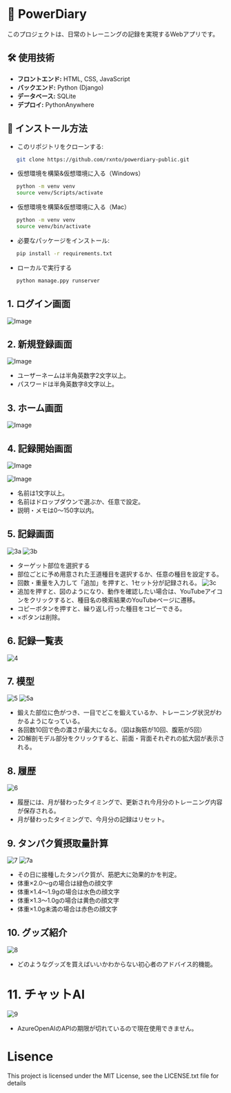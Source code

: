 # 📌 PowerDiary
このプロジェクトは、日常のトレーニングの記録を実現するWebアプリです。

## 🛠 使用技術
- **フロントエンド:** HTML, CSS, JavaScript
- **バックエンド:** Python (Django)
- **データベース:** SQLite
- **デプロイ:** PythonAnywhere

## 🚀 インストール方法
- このリポジトリをクローンする:
```sh
   git clone https://github.com/rxnto/powerdiary-public.git
```
- 仮想環境を構築&仮想環境に入る（Windows）
```sh
   python -m venv venv
   source venv/Scripts/activate
```
- 仮想環境を構築&仮想環境に入る（Mac）
```sh
   python -m venv venv
   source venv/bin/activate
```
- 必要なパッケージをインストール:
```sh
   pip install -r requirements.txt
```

- ローカルで実行する
```sh
   python manage.ppy runserver
```

## 1. ログイン画面
![Image](https://github.com/user-attachments/assets/8f235ef8-efce-406e-835f-10e593dbe81a)

## 2. 新規登録画面
![Image](https://github.com/user-attachments/assets/80975a7a-580f-4c16-bf01-d855ec8a9d3b)
- ユーザーネームは半角英数字2文字以上。
- パスワードは半角英数字8文字以上。

## 3. ホーム画面
![Image](https://github.com/user-attachments/assets/d8d480e1-0c16-4739-971a-8fb8f3f106a9)

## 4. 記録開始画面
![Image](https://github.com/user-attachments/assets/fe8204f2-4788-4a77-b437-d83ae5710e07)

![Image](https://github.com/user-attachments/assets/8069fe4c-775f-467f-8734-4eec465b4c6a)
- 名前は1文字以上。
- 名前はドロップダウンで選ぶか、任意で設定。
- 説明・メモは0～150字以内。

## 5. 記録画面
![3a](https://github.com/user-attachments/assets/1dafdfd1-1977-4228-9b18-e9ab50c082ba)
![3b](https://github.com/user-attachments/assets/cf19dc33-5554-4dbd-8a0c-c468221e5c04)
- ターゲット部位を選択する
- 部位ごとに予め用意された王道種目を選択するか、任意の種目を設定する。
- 回数・重量を入力して「追加」を押すと、1セット分が記録される。
![3c](https://github.com/user-attachments/assets/ea1fa50c-747c-4ba3-850d-408c5bb99984)
- 追加を押すと、図のようになり、動作を確認したい場合は、YouTubeアイコンをクリックすると、種目名の検索結果のYouTubeページに遷移。
- コピーボタンを押すと、繰り返し行った種目をコピーできる。
- ×ボタンは削除。

## 6. 記録一覧表
![4](https://github.com/user-attachments/assets/1b385196-99d6-4b40-bd05-fe9846fb2f46)

## 7. 模型
![5](https://github.com/user-attachments/assets/d1a35994-b6fc-4fba-a2b4-826ff74077ee)
![5a](https://github.com/user-attachments/assets/176365fe-121f-441c-a2a4-289bccc0b72f)
- 鍛えた部位に色がつき、一目でどこを鍛えているか、トレーニング状況がわかるようになっている。
- 各回数10回で色の濃さが最大になる。（図は胸筋が10回、腹筋が5回）
- 2D解剖モデル部分をクリックすると、前面・背面それぞれの拡大図が表示される。

## 8. 履歴
![6](https://github.com/user-attachments/assets/61ba8078-3f7f-4dcc-b3b2-3c1cbe59a26e)
- 履歴には、月が替わったタイミングで、更新され今月分のトレーニング内容が保存される。
- 月が替わったタイミングで、今月分の記録はリセット。

## 9. タンパク質摂取量計算
![7](https://github.com/user-attachments/assets/bd4cba2f-1c66-42ff-a073-c5a0a6bfe5df)
![7a](https://github.com/user-attachments/assets/b6c180fa-85e0-4216-bf6b-4e8a1ed22600)
- その日に接種したタンパク質が、筋肥大に効果的かを判定。
- 体重×2.0～gの場合は緑色の顔文字
- 体重×1.4～1.9gの場合は水色の顔文字
- 体重×1.3～1.0gの場合は黄色の顔文字
- 体重×1.0g未満の場合は赤色の顔文字

## 10. グッズ紹介
![8](https://github.com/user-attachments/assets/c65eeda5-7136-402f-b50d-5f203d63ceae)
- どのようなグッズを買えばいいかわからない初心者のアドバイス的機能。

# 11. チャットAI
![9](https://github.com/user-attachments/assets/7275abe0-1127-4dc3-a1d8-fb0450d9ade3)
- AzureOpenAIのAPIの期限が切れているので現在使用できません。

# Lisence

This project is licensed under the MIT License, see the LICENSE.txt file for details
